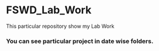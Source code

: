 # FSWD_Lab_Work

This particular repository show my Lab Work

### You can see particular project in date wise folders.
